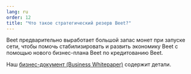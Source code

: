 ```yaml
---
lang: ru
order: 12
title: "Что такое стратегический резерв Beet?"
---
```


Beet предварительно выработает большой запас монет при запуске сети, чтобы помочь стабилизировать и развить экономику Beet с помощью нового бизнес-плана Beet по кредитованию Beet.

Наш [бизнес-документ (Business Whitepaper)](https://www.beetnetwork.org/assets/Beet-Business-Whitepaper-2021-02-09-v1.0.pdf) содержит детали.
